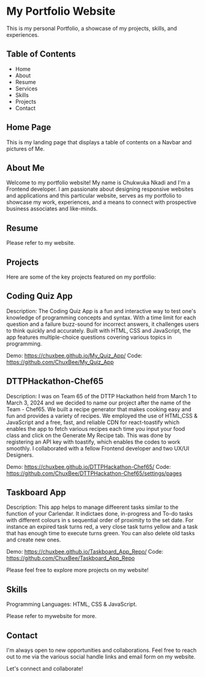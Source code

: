 # My Portfolio Website

This is my personal Portfolio, a showcase of my projects, skills, and experiences.

## Table of Contents

- Home
- About
- Resume
- Services
- Skills
- Projects
- Contact

## Home Page
This is my landing page that displays a table of contents on a Navbar and pictures of Me.

## About Me
Welcome to my portfolio website! My name is Chukwuka Nkadi and I'm a Frontend developer. I am passionate about designing responsive websites and applications and this particular website, serves as my portfolio to showcase my work, experiences, and a means to connect with prospective business associates and like-minds.

## Resume
Please refer to my website.

## Projects
Here are some of the key projects featured on my portfolio:

## Coding Quiz App

Description: The Coding Quiz App is a fun and interactive way to test one's knowledge of programming concepts and syntax. With a time limit for each question and a failure buzz-sound for incorrect answers, it challenges users to think quickly and accurately. Built with HTML, CSS and JavaScript, the app features multiple-choice questions covering various topics in programming.

Demo: https://chuxbee.github.io/My_Quiz_App/
Code: https://github.com/ChuxBee/My_Quiz_App

## DTTPHackathon-Chef65

Description: I was on Team 65 of the DTTP Hackathon held from March 1 to March 3, 2024 and we decided to name our project after the name of the Team - Chef65. We built a recipe generator that makes cooking easy and fun and provides a variety of recipes. We employed the use of HTML,CSS & JavaScript and a free, fast, and reliable CDN for react-toastify which enables the app to fetch various recipes each time you input your food class and click on the Generate My Recipe tab. This was done by registering an API key with toastify, which enables the codes to work smoothly. I collaborated with a fellow Frontend developer and two UX/UI Designers.

Demo: https://chuxbee.github.io/DTTPHackathon-Chef65/
Code: https://github.com/ChuxBee/DTTPHackathon-Chef65/settings/pages

## Taskboard App

Description: This app helps to manage diffeerent tasks similar to the function of your Carlendar. It indictaes done, in-progress and To-do tasks with different colours in s sequential order of proximity to the set date. For instance an expired task turns red, a very close task turns yellow and a task that has enough time to execute turns green. You can also delete old tasks and create new ones.

Demo: https://chuxbee.github.io/Taskboard_App_Repo/
Code: https://github.com/ChuxBee/Taskboard_App_Repo

Please feel free to explore more projects on my website!

## Skills

Programming Languages: HTML, CSS & JavaScript.

Please refer to mywebsite for more.



## Contact

I'm always open to new opportunities and collaborations. Feel free to reach out to me via the various social handle links and email form on my website.

Let's connect and collaborate!
